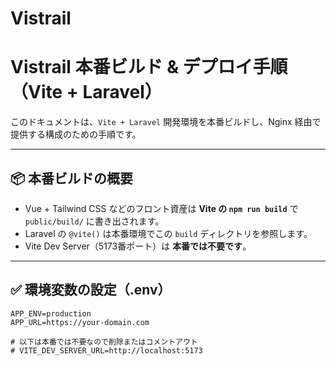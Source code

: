 # Vistrail

# Vistrail 本番ビルド & デプロイ手順（Vite + Laravel）

このドキュメントは、`Vite + Laravel` 開発環境を本番ビルドし、Nginx 経由で提供する構成のための手順です。

---

## 📦 本番ビルドの概要

- Vue + Tailwind CSS などのフロント資産は **Vite の `npm run build`** で `public/build/` に書き出されます。
- Laravel の `@vite()` は本番環境でこの `build` ディレクトリを参照します。
- Vite Dev Server（5173番ポート）は **本番では不要です**。

---

## ✅ 環境変数の設定（.env）

```env
APP_ENV=production
APP_URL=https://your-domain.com

# 以下は本番では不要なので削除またはコメントアウト
# VITE_DEV_SERVER_URL=http://localhost:5173